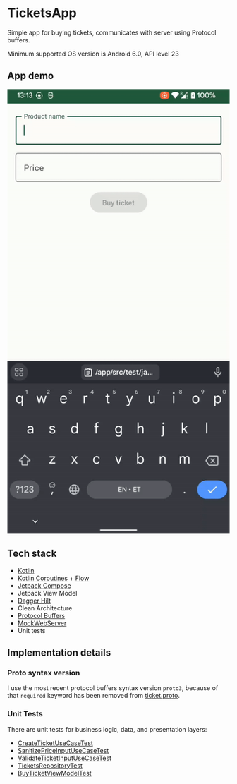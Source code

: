 # TicketsApp

Simple app for buying tickets, communicates with server using Protocol buffers.

Minimum supported OS version is Android 6.0, API level 23

## App demo

![Tickets App – Gif Demo](demo/ticketsApp.gif)

## Tech stack

- [Kotlin](https://kotlinlang.org/)
- [Kotlin Coroutines](https://developer.android.com/kotlin/coroutines) + [Flow](https://developer.android.com/kotlin/flow)
- [Jetpack Compose](https://developer.android.com/jetpack/compose)
- Jetpack View Model
- [Dagger Hilt](https://dagger.dev/hilt/)
- Clean Architecture
- [Protocol Buffers](https://developers.google.com/protocol-buffers/)
- [MockWebServer](https://github.com/square/okhttp/tree/master/mockwebserver) 
- Unit tests

## Implementation details

### Proto syntax version

I use the most recent protocol buffers syntax version `proto3`, 
because of that `required` keyword has been removed from [ticket.proto](/app/src/main/proto/ticket.proto).

### Unit Tests

There are unit tests for business logic, data, and presentation layers:

- [CreateTicketUseCaseTest](/app/src/test/java/dev/l3m4rk/ridango/tickets/domain/CreateTicketUseCaseTest.kt)
- [SanitizePriceInputUseCaseTest](/app/src/test/java/dev/l3m4rk/ridango/tickets/domain/SanitizePriceInputUseCaseTest.kt)
- [ValidateTicketInputUseCaseTest](/app/src/test/java/dev/l3m4rk/ridango/tickets/domain/ValidateTicketInputUseCaseTest.kt)
- [TicketsRepositoryTest](/app/src/test/java/dev/l3m4rk/ridango/tickets/data/TicketsRepositoryTest.kt)
- [BuyTicketViewModelTest](/app/src/androidTest/java/dev/l3m4rk/ridango/tickets/ui/BuyTicketViewModelTest.kt)

